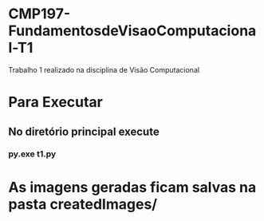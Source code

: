 # CMP197-FundamentosdeVisaoComputacional-T1
Trabalho 1 realizado na disciplina de Visão Computacional

# Para Executar
## No diretório principal execute
### py.exe t1.py
# As imagens geradas ficam salvas na pasta createdImages/